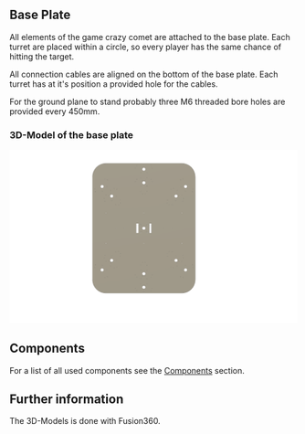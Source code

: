 ## Base Plate

All elements of the game crazy comet are attached to the base plate. Each turret are placed within a circle, so every player has the same chance of hitting the target. 

All connection cables are aligned on the bottom of the base plate. Each turret has at it's position a provided hole for the cables. 

For the ground plane to stand probably three M6 threaded bore holes are provided every 450mm.

### 3D-Model of the base plate 

![Base Plate](3D_models/Base_Plate/grundplatte.png)

## Components

For a list of all used components see the [Components](Components.md) section.

## Further information

The 3D-Models is done with Fusion360.
